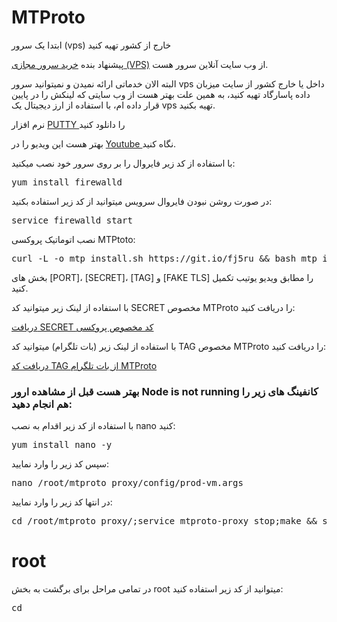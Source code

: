 # MTProto

ابتدا یک سرور (vps) خارج از کشور تهیه کنید

پیشنهاد بنده <a href="https://my.onlineserver.ir/aff.php?aff=414" target="_blank">خرید سرور مجازی (VPS)</a>  از وب سایت آنلاین سرور هست.

البته الان خدماتی ارائه نمیدن و نمیتوانید سرور vps داخل یا خارج کشور از سایت میزبان داده پاسارگاد تهیه کنید،
به همین علت بهتر هست از وب سایتی که لینکش را در پایین قرار داده ام، با استفاده از ارز دیجیتال یک vps تهیه بکنید.

 نرم افزار <a href="https://uploadb.me/direct/cjlbd3c6vuwm/CC_%208.0l.rar.html" target="_blank"> PUTTY </a> را دانلود کنید

بهتر هست این ویدیو را در <a href="https://youtu.be/eRKU2HJE2gY" target="_blank"> Youtube </a> نگاه کنید.

با استفاده از کد زیر فایروال را بر روی سرور خود نصب میکنید:

<pre>yum install firewalld</pre>

در صورت روشن نبودن فایروال سرویس میتوانید از کد زیر استفاده بکنید:

<pre>service firewalld start</pre>

نصب اتوماتیک پروکسی MTPtoto:

<pre>curl -L -o mtp_install.sh https://git.io/fj5ru && bash mtp_install.sh -p [PORT] -s [SECRET] -t [TAG] -a dd -a tls -d [FAKE TLS]</pre>

بخش های [PORT]، [SECRET]، [TAG] و [FAKE TLS] را مطابق ویدیو یوتیب تکمیل کنید.

با استفاده از لینک زیر میتوانید کد SECRET مخصوص MTProto را دریافت کنید:

<a href="http://seriyps.ru/mtpgen.html" target="_blank">دریافت SECRET کد مخصوص پروکسی </a>

با استفاده از لینک زیر (بات تلگرام) میتوانید کد TAG مخصوص MTProto را دریافت کنید:

<a href="https://t.me/MTProxybot" target="_blank">دریافت کد TAG از بات تلگرام MTProto</a>

<h3>بهتر هست قبل از مشاهده ارور Node is not running کانفینگ های زیر را هم انجام دهید:</h3>

با استفاده از کد زیر اقدام به نصب nano کنید:

<pre>yum install nano -y</pre>

سپس کد زیر را وارد نمایید:

<pre>nano /root/mtproto_proxy/config/prod-vm.args</pre>

در انتها کد زیر را وارد نمایید:

<pre>cd /root/mtproto_proxy/;service mtproto-proxy stop;make && sudo make install;service mtproto-proxy restart;</pre>

# root
در تمامی مراحل برای برگشت به بخش root میتوانید از کد زیر استفاده کنید:

<pre>cd</pre>
